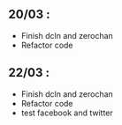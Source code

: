 ## 20/03 :
- Finish dcln and zerochan
- Refactor code

## 22/03 : 
- Finish dcln and zerochan
- Refactor code
- test facebook and twitter